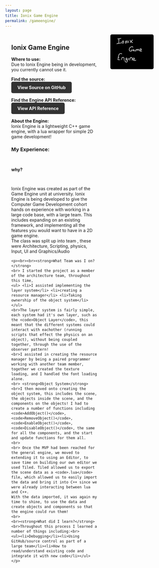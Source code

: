 ```yaml
---
layout: page
title: Ionix Game Engine
permalink: /gameengine/
---
```

<style>
  .game-page-container {
    display: flex;
    gap: 20px;
    margin: 20px;
  }
  .game-description {
    flex: 2;
    padding-right: 20px;
  }
  .game-images {
    flex: 1;
    display: flex;
    flex-direction: column;
    gap: 10px;
  }
  .game-images img {
    width: 100%;
    border-radius: 5px;
  }
  .github-button {
  display: inline-block;
  background-color: #333; /* GitHub color */
  color: #fff;
  padding: 10px 20px;
  border-radius: 5px;
  font-weight: bold;
  text-decoration: none;
  transition: background-color 0.3s;
}

.github-button:hover {
  background-color: #444;
}
</style>



<div class="game-page-container">
  
  <!-- Game description and experience -->
  <div class="game-description">
    <h2>Ionix Game Engine</h2>
    <p> <strong>Where to use:</strong> <br> Due to Ionix Engine being in development, you currently cannot use it. </p> 
    <p> <strong>Find the source:</strong>
    <br> <a href="https://github.com/kungaroh/Ionix-Game-Engine" target="_blank" class="github-button">View Source on GitHub</a> </p>
    <p><strong>Find the Engine API Reference:</strong> 
    <br> <a href="https://kungaroh.github.io/Ionix-Game-Engine/" target="_blank" class="github-button">View API Reference</a></p>
    <p><strong>About the Engine:</strong><br>Ionix Engine is a lightweight C++ game engine, with a lua wrapper for simple 2D game development!</p>
    <h3>My Experience:</h3>
    <br><p><strong>why?</strong></p>
    <br><p>Ionix Engine was created as part of the Game Engine unit at university. Ionix Engine is being developed to give the Computer Game Development cohort hands on experience with working in a large code base, with a large team. 
    This includes expanding on an existing framework, and implementing all the features you would want to have in a 2D game engine.
    <br>The class was split up into team , these were Architecture, Scripting, physics, Input, UI and Graphics/Audio</p>


    <p><br><br><strong>What Team was I on?</strong>
    <br> I started the project as a member of the architecture team, throughout this time, 
    <ul> <li>I assisted implementing the layer system</li> <li>creating a resource manager</li> <li>Taking ownership of the object system</li> </ul>
    <br>The layer system is fairly simple, each system had it's own layer, such as the <code>Object Layer</code>, this meant that the different systems could interact with eachother (running scripts that effect the physics on an object), without being coupled together, through the use of the observer pattern!
    <br>I assisted in creating the resource manager by being a paired programmer working with another team member, together we created the texture loading, and I handled the font loading alone.
    <br> <strong>Object System</strong>
    <br>I then moved onto creating the object system, this includes the scene, the objects inside the scene, and the components on the objects! I had to create a number of functions including <code>AddObject()</code>,  <code>RemoveObject()</code>,  <code>EnableObject()</code>,  <code>DisableObject()</code>, the same for all the components, and the start and update functions for them all.
    <br>
    <br> Once the MVP had been reached for the general engine, we moved to extending it to using an Editor, to save time on building our own editor we used Tiled. Tiled allowed us to export the scene data as a <code>.lua</code> file, which allowed us to easily import the data and bring it into C++ since we were already interacting between lua and C++.
    With the data imported, it was again my time to shine, to use the data and create objects and components so that the engine could run them!
    <br>
    <br><strong>What did I learn?</strong>
    <br>Throughout this process I learned a number of things including:<br>
    <ul><li>Debugging</li><li>Using GitHub/source control as part of a large team</li><li>How to read/understand existing code and integrate it with new code</li></ul></p>
  </div>

  <!-- Game images -->
  <div class="game-images">
    <img src="/portfolio icons/ionix logo.png" alt="Ionix Engine Logo">
    <!--<img src="/FireTeam Images/ladders and spray.gif" alt="A gif where the ladder increase and the hose is sprayed">
    <img src="/FireTeam Images/playing on playdate.jpeg" alt="An image of the game on a playdate">
    <img src="/FireTeam Images/medium building.png" alt="An image of a large building in the game on fire">
    <img src="/FireTeam Images/large building.png" alt="An image of a large building in the game on fire"> -->
  </div>
</div>
